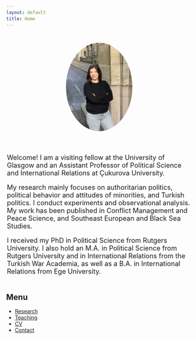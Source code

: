 ```yaml
---
layout: default
title: Home
---
```



<!-- PROFILE SECTION -->
<div style="display: flex; justify-content: center; align-items: center; margin-top: 40px; gap: 40px; flex-wrap: wrap;">
  <div>
    <img src="Sevinc_photo.jpeg" alt="Sevinç Öztürk" style="width: 180px; border-radius: 50%;">
  </div>
  <div style="max-width: 500px; text-align: left; font-size: 18px;">
    <p> Welcome! I am a visiting fellow at the University of Glasgow and an Assistant Professor of Political Science and International Relations at Çukurova University. 
      
My research mainly focuses on authoritarian politics, political behavior and attitudes of minorities, and Turkish politics. I conduct experiments and observational analysis.  My work has been published in Conflict Management and Peace Science, and Southeast European and Black Sea Studies.

I received my PhD in Political Science from Rutgers University. I also hold an M.A. in Political Science from Rutgers University and in International Relations from the Turkish War Academia, as well as a B.A. in International Relations from Ege University. 
  </p>
  </div>
</div>



## Menu

- [Research](research.md)
- [Teaching](teaching.md)
- [CV](cv.md)
- [Contact](contact.md)
